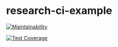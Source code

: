 # research-ci-example

[![Maintainability](https://api.codeclimate.com/v1/badges/4d533f7f971bf53d1991/maintainability)](https://codeclimate.com/github/chris-chris/research-ci-example/maintainability)

[![Test Coverage](https://api.codeclimate.com/v1/badges/4d533f7f971bf53d1991/test_coverage)](https://codeclimate.com/github/chris-chris/research-ci-example/test_coverage)

